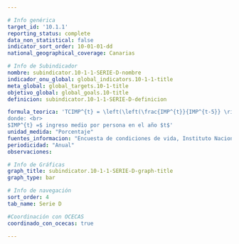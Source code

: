 ```yaml
---

# Info genérica
target_id: '10.1.1'
reporting_status: complete
data_non_statistical: false
indicator_sort_order: 10-01-01-dd
national_geographical_coverage: Canarias

# Info de Subindicador
nombre: subindicator.10-1-1-SERIE-D-nombre
indicador_onu_global: global_indicators.10-1-1-title
meta_global: global_targets.10-1-title
objetivo_global: global_goals.10-title
definicion: subindicator.10-1-1-SERIE-D-definicion

formula_teorica: 'TCIMP^{t} = \left(\left(\frac{IMP^{t}}{IMP^{t-5}} \right)^{\frac{1}{5}} -1 \right) \cdot 100$$<br>
donde: <br>
$IMP^{t} =$ ingreso medio por persona en el año $t$'
unidad_medida: "Porcentaje"
fuentes_informacion: "Encuesta de condiciones de vida, Instituto Nacional de Estadística (INE)"
periodicidad: "Anual"
observaciones:

# Info de Gráficas
graph_title: subindicator.10-1-1-SERIE-D-graph-title
graph_type: bar

# Info de navegación
sort_order: 4
tab_name: Serie D

#Coordinación con OCECAS
coordinado_con_ocecas: true

---
```

